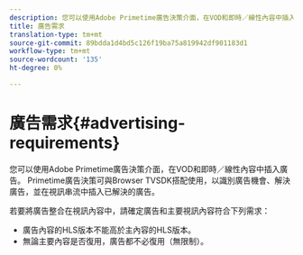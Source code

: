 ```yaml
---
description: 您可以使用Adobe Primetime廣告決策介面，在VOD和即時／線性內容中插入廣告。 Primetime廣告決策可與Browser TVSDK搭配使用，以識別廣告機會、解決廣告，並在視訊串流中插入已解決的廣告。
title: 廣告需求
translation-type: tm+mt
source-git-commit: 89bdda1d4bd5c126f19ba75a819942df901183d1
workflow-type: tm+mt
source-wordcount: '135'
ht-degree: 0%

---
```



# 廣告需求{#advertising-requirements}

您可以使用Adobe Primetime廣告決策介面，在VOD和即時／線性內容中插入廣告。 Primetime廣告決策可與Browser TVSDK搭配使用，以識別廣告機會、解決廣告，並在視訊串流中插入已解決的廣告。

若要將廣告整合在視訊內容中，請確定廣告和主要視訊內容符合下列需求：

* 廣告內容的HLS版本不能高於主內容的HLS版本。
* 無論主要內容是否復用，廣告都不必復用（無限制）。

